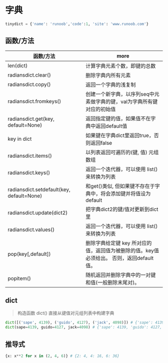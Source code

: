 # 字典

```python
tinydict = {'name': 'runoob','code':1, 'site': 'www.runoob.com'}
```

## 函数/方法

| 函数/方法                                 | more                                                                                     |
| ----------------------------------------- | ---------------------------------------------------------------------------------------- |
| len(dict)                                 | 计算字典元素个数，即键的总数                                                             |
| radiansdict.clear()                       | 删除字典内所有元素                                                                       |
| radiansdict.copy()                        | 返回一个字典的浅复制                                                                     |
| radiansdict.fromkeys()                    | 创建一个新字典，以序列seq中元素做字典的键，val为字典所有键对应的初始值                   |
| radiansdict.get(key, default=None)        | 返回指定键的值，如果值不在字典中返回default值                                            |
| key in dict                               | 如果键在字典dict里返回true，否则返回false                                                |
| radiansdict.items()                       | 以列表返回可遍历的(键, 值) 元组数组                                                      |
| radiansdict.keys()                        | 返回一个迭代器，可以使用 list() 来转换为列表                                             |
| radiansdict.setdefault(key, default=None) | 和get()类似, 但如果键不存在于字典中，将会添加键并将值设为default                         |
| radiansdict.update(dict2)                 | 把字典dict2的键/值对更新到dict里                                                         |
| radiansdict.values()                      | 返回一个迭代器，可以使用 list() 来转换为列表                                             |
| pop(key[,default])                        | 删除字典给定键 key 所对应的值，返回值为被删除的值。key值必须给出。 否则，返回default值。 |
| popitem()                                 | 随机返回并删除字典中的一对键和值(一般删除末尾对)。                                       |


## dict

> 构造函数 dict() 直接从键值对元组列表中构建字典

```python
dict([('sape', 4139), ('guido', 4127), ('jack', 4098)]) # {'sape': 4139, 'guido': 4127, 'jack': 4098}
dict(sape=4139, guido=4127, jack=4098) # {'sape': 4139, 'guido': 4127, 'jack': 4098}
```

## 推导式

```python
{x: x**2 for x in (2, 4, 6)} # {2: 4, 4: 16, 6: 36}
```